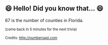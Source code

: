 ## :smile: Hello! Did you know that... :smile:
67 is the number of counties in Florida.

<sup>(come back in 5 minutes for the next trivia)</sup>


<sup>Credits: http://numbersapi.com</sup>
